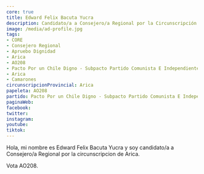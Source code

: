 ```yaml
---
core: true
title: Edward Felix Bacuta Yucra
description: Candidato/a a Consejero/a Regional por la Circunscripción de Arica
image: /media/ad-profile.jpg
tags:
- CORE
- Consejero Regional
- Apruebo Dignidad
- Arica
- AO208
- Pacto Por un Chile Digno - Subpacto Partido Comunista E Independientes - Independientes
- Arica
- Camarones
circunscripcionProvincial: Arica
papeleta: AO208
partido: Pacto Por un Chile Digno - Subpacto Partido Comunista E Independientes - Independientes
paginaWeb:
facebook:
twitter:
instagram:
youtube:
tiktok:
---
```

Hola, mi nombre es Edward Felix Bacuta Yucra y soy candidato/a a Consejero/a Regional por la circunscripcion de Arica.

Vota AO208.